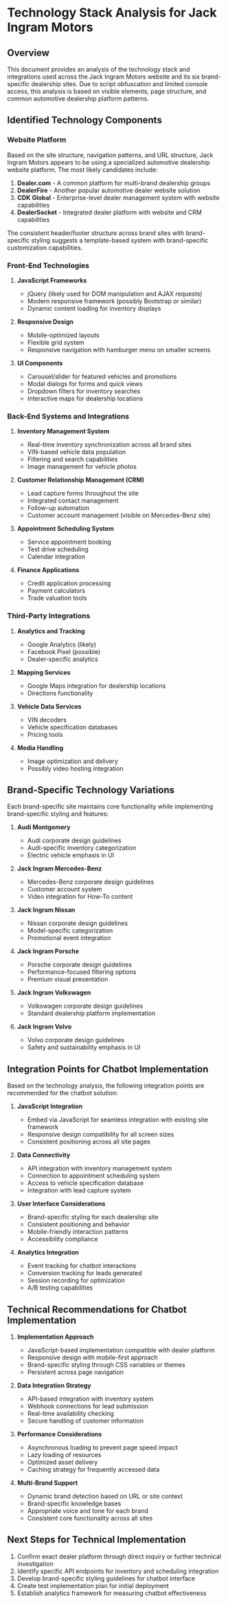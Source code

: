 # Technology Stack Analysis for Jack Ingram Motors

## Overview
This document provides an analysis of the technology stack and integrations used across the Jack Ingram Motors website and its six brand-specific dealership sites. Due to script obfuscation and limited console access, this analysis is based on visible elements, page structure, and common automotive dealership platform patterns.

## Identified Technology Components

### Website Platform
Based on the site structure, navigation patterns, and URL structure, Jack Ingram Motors appears to be using a specialized automotive dealership website platform. The most likely candidates include:

1. **Dealer.com** - A common platform for multi-brand dealership groups
2. **DealerFire** - Another popular automotive dealer website solution
3. **CDK Global** - Enterprise-level dealer management system with website capabilities
4. **DealerSocket** - Integrated dealer platform with website and CRM capabilities

The consistent header/footer structure across brand sites with brand-specific styling suggests a template-based system with brand-specific customization capabilities.

### Front-End Technologies

1. **JavaScript Frameworks**
   - jQuery (likely used for DOM manipulation and AJAX requests)
   - Modern responsive framework (possibly Bootstrap or similar)
   - Dynamic content loading for inventory displays

2. **Responsive Design**
   - Mobile-optimized layouts
   - Flexible grid system
   - Responsive navigation with hamburger menu on smaller screens

3. **UI Components**
   - Carousel/slider for featured vehicles and promotions
   - Modal dialogs for forms and quick views
   - Dropdown filters for inventory searches
   - Interactive maps for dealership locations

### Back-End Systems and Integrations

1. **Inventory Management System**
   - Real-time inventory synchronization across all brand sites
   - VIN-based vehicle data population
   - Filtering and search capabilities
   - Image management for vehicle photos

2. **Customer Relationship Management (CRM)**
   - Lead capture forms throughout the site
   - Integrated contact management
   - Follow-up automation
   - Customer account management (visible on Mercedes-Benz site)

3. **Appointment Scheduling System**
   - Service appointment booking
   - Test drive scheduling
   - Calendar integration

4. **Finance Applications**
   - Credit application processing
   - Payment calculators
   - Trade valuation tools

### Third-Party Integrations

1. **Analytics and Tracking**
   - Google Analytics (likely)
   - Facebook Pixel (possible)
   - Dealer-specific analytics

2. **Mapping Services**
   - Google Maps integration for dealership locations
   - Directions functionality

3. **Vehicle Data Services**
   - VIN decoders
   - Vehicle specification databases
   - Pricing tools

4. **Media Handling**
   - Image optimization and delivery
   - Possibly video hosting integration

## Brand-Specific Technology Variations

Each brand-specific site maintains core functionality while implementing brand-specific styling and features:

1. **Audi Montgomery**
   - Audi corporate design guidelines
   - Audi-specific inventory categorization
   - Electric vehicle emphasis in UI

2. **Jack Ingram Mercedes-Benz**
   - Mercedes-Benz corporate design guidelines
   - Customer account system
   - Video integration for How-To content

3. **Jack Ingram Nissan**
   - Nissan corporate design guidelines
   - Model-specific categorization
   - Promotional event integration

4. **Jack Ingram Porsche**
   - Porsche corporate design guidelines
   - Performance-focused filtering options
   - Premium visual presentation

5. **Jack Ingram Volkswagen**
   - Volkswagen corporate design guidelines
   - Standard dealership platform implementation

6. **Jack Ingram Volvo**
   - Volvo corporate design guidelines
   - Safety and sustainability emphasis in UI

## Integration Points for Chatbot Implementation

Based on the technology analysis, the following integration points are recommended for the chatbot solution:

1. **JavaScript Integration**
   - Embed via JavaScript for seamless integration with existing site framework
   - Responsive design compatibility for all screen sizes
   - Consistent positioning across all site pages

2. **Data Connectivity**
   - API integration with inventory management system
   - Connection to appointment scheduling system
   - Access to vehicle specification database
   - Integration with lead capture system

3. **User Interface Considerations**
   - Brand-specific styling for each dealership site
   - Consistent positioning and behavior
   - Mobile-friendly interaction patterns
   - Accessibility compliance

4. **Analytics Integration**
   - Event tracking for chatbot interactions
   - Conversion tracking for leads generated
   - Session recording for optimization
   - A/B testing capabilities

## Technical Recommendations for Chatbot Implementation

1. **Implementation Approach**
   - JavaScript-based implementation compatible with dealer platform
   - Responsive design with mobile-first approach
   - Brand-specific styling through CSS variables or themes
   - Persistent across page navigation

2. **Data Integration Strategy**
   - API-based integration with inventory system
   - Webhook connections for lead submission
   - Real-time availability checking
   - Secure handling of customer information

3. **Performance Considerations**
   - Asynchronous loading to prevent page speed impact
   - Lazy loading of resources
   - Optimized asset delivery
   - Caching strategy for frequently accessed data

4. **Multi-Brand Support**
   - Dynamic brand detection based on URL or site context
   - Brand-specific knowledge bases
   - Appropriate voice and tone for each brand
   - Consistent core functionality across all sites

## Next Steps for Technical Implementation

1. Confirm exact dealer platform through direct inquiry or further technical investigation
2. Identify specific API endpoints for inventory and scheduling integration
3. Develop brand-specific styling guidelines for chatbot interface
4. Create test implementation plan for initial deployment
5. Establish analytics framework for measuring chatbot effectiveness
